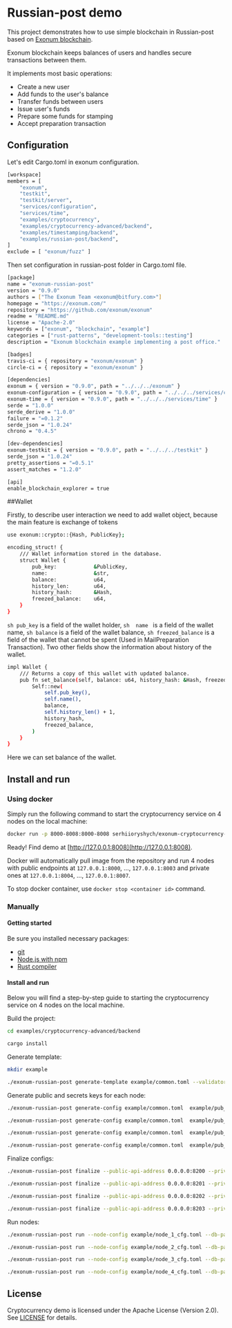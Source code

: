 # Russian-post demo

This project demonstrates how to use simple blockchain in Russian-post
based on [Exonum blockchain](https://github.com/exonum/exonum).

Exonum blockchain keeps balances of users and handles secure
transactions between them.

It implements most basic operations:

- Create a new user
- Add funds to the user's balance
- Transfer funds between users
- Issue user's funds
- Prepare some funds for stamping
- Accept preparation transaction


## Configuration
Let's edit Cargo.toml in exonum configuration.
```sh
[workspace]
members = [
    "exonum",
    "testkit",
    "testkit/server",
    "services/configuration",
    "services/time",
    "examples/cryptocurrency",
    "examples/cryptocurrency-advanced/backend",
    "examples/timestamping/backend",
    "examples/russian-post/backend",
]
exclude = [ "exonum/fuzz" ]
```
Then set configuration in russian-post folder in Cargo.toml file.

```sh
[package]
name = "exonum-russian-post"
version = "0.9.0"
authors = ["The Exonum Team <exonum@bitfury.com>"]
homepage = "https://exonum.com/"
repository = "https://github.com/exonum/exonum"
readme = "README.md"
license = "Apache-2.0"
keywords = ["exonum", "blockchain", "example"]
categories = ["rust-patterns", "development-tools::testing"]
description = "Exonum blockchain example implementing a post office."

[badges]
travis-ci = { repository = "exonum/exonum" }
circle-ci = { repository = "exonum/exonum" }

[dependencies]
exonum = { version = "0.9.0", path = "../../../exonum" }
exonum-configuration = { version = "0.9.0", path = "../../../services/configuration" }
exonum-time = { version = "0.9.0", path = "../../../services/time" }
serde = "1.0.0"
serde_derive = "1.0.0"
failure = "=0.1.2"
serde_json = "1.0.24"
chrono = "0.4.5"

[dev-dependencies]
exonum-testkit = { version = "0.9.0", path = "../../../testkit" }
serde_json = "1.0.24"
pretty_assertions = "=0.5.1"
assert_matches = "1.2.0"

[api]
enable_blockchain_explorer = true
```

##Wallet

Firstly, to describe user interaction we need to add wallet object, because the main feature is exchange of tokens

```sh
use exonum::crypto::{Hash, PublicKey};

encoding_struct! {
    /// Wallet information stored in the database.
    struct Wallet {
        pub_key:            &PublicKey,
        name:               &str,
        balance:            u64,
        history_len:        u64,
        history_hash:       &Hash,
        freezed_balance:    u64,
    }
}
``` 
```sh pub_key``` is a field of the wallet holder, ```sh  name ``` is a field of the wallet name,
```sh balance``` is a field of the wallet balance, ```sh freezed_balance``` is a field of the wallet that cannot be spent (Used in MailPreparation Transaction). Two other fields show the information about history of the wallet.

```sh
impl Wallet {
    /// Returns a copy of this wallet with updated balance.
    pub fn set_balance(self, balance: u64, history_hash: &Hash, freezed_balance: u64) -> Self {
        Self::new(
            self.pub_key(),
            self.name(),
            balance,
            self.history_len() + 1,
            history_hash,
            freezed_balance,
        )
    }
}
```
Here we can set balance of the wallet.

## Install and run

### Using docker

<!-- spell-checker:ignore serhiioryshych -->

Simply run the following command to start the cryptocurrency service on 4 nodes
on the local machine:

```bash
docker run -p 8000-8008:8000-8008 serhiioryshych/exonum-cryptocurrency-advanced-example
```

Ready! Find demo at [http://127.0.0.1:8008](http://127.0.0.1:8008).

Docker will automatically pull image from the repository and
run 4 nodes with public endpoints at `127.0.0.1:8000`, ..., `127.0.0.1:8003`
and private ones at `127.0.0.1:8004`, ..., `127.0.0.1:8007`.

To stop docker container, use `docker stop <container id>` command.

### Manually

#### Getting started

Be sure you installed necessary packages:

- [git](https://git-scm.com/downloads)
- [Node.js with npm](https://nodejs.org/en/download/)
- [Rust compiler](https://rustup.rs/)

#### Install and run

Below you will find a step-by-step guide to starting the cryptocurrency
service on 4 nodes on the local machine.

Build the project:

```sh
cd examples/cryptocurrency-advanced/backend

cargo install
```

Generate template:

<!-- markdownlint-disable MD013 -->

```sh
mkdir example

./exonum-russian-post generate-template example/common.toml --validators-count 4
```

Generate public and secrets keys for each node:

```sh
./exonum-russian-post generate-config example/common.toml  example/pub_1.toml example/sec_1.toml --peer-address 127.0.0.1:6331

./exonum-russian-post generate-config example/common.toml  example/pub_2.toml example/sec_2.toml --peer-address 127.0.0.1:6332

./exonum-russian-post generate-config example/common.toml  example/pub_3.toml example/sec_3.toml --peer-address 127.0.0.1:6333

./exonum-russian-post generate-config example/common.toml  example/pub_4.toml example/sec_4.toml --peer-address 127.0.0.1:6334
```

Finalize configs:

```sh
./exonum-russian-post finalize --public-api-address 0.0.0.0:8200 --private-api-address 0.0.0.0:8091 example/sec_1.toml example/node_1_cfg.toml --public-configs example/pub_1.toml example/pub_2.toml example/pub_3.toml example/pub_4.toml

./exonum-russian-post finalize --public-api-address 0.0.0.0:8201 --private-api-address 0.0.0.0:8092 example/sec_2.toml example/node_2_cfg.toml --public-configs example/pub_1.toml example/pub_2.toml example/pub_3.toml example/pub_4.toml

./exonum-russian-post finalize --public-api-address 0.0.0.0:8202 --private-api-address 0.0.0.0:8093 example/sec_3.toml example/node_3_cfg.toml --public-configs example/pub_1.toml example/pub_2.toml example/pub_3.toml example/pub_4.toml

./exonum-russian-post finalize --public-api-address 0.0.0.0:8203 --private-api-address 0.0.0.0:8094 example/sec_4.toml example/node_4_cfg.toml --public-configs example/pub_1.toml example/pub_2.toml example/pub_3.toml example/pub_4.toml
```

Run nodes:

```sh
./exonum-russian-post run --node-config example/node_1_cfg.toml --db-path example/db1 --public-api-address 0.0.0.0:8200

./exonum-russian-post run --node-config example/node_2_cfg.toml --db-path example/db2 --public-api-address 0.0.0.0:8201

./exonum-russian-post run --node-config example/node_3_cfg.toml --db-path example/db3 --public-api-address 0.0.0.0:8202

./exonum-russian-post run --node-config example/node_4_cfg.toml --db-path example/db4 --public-api-address 0.0.0.0:8203
```

<!-- markdownlint-enable MD013 -->
## License

Cryptocurrency demo is licensed under the Apache License (Version 2.0).
See [LICENSE](LICENSE) for details.
